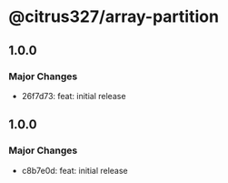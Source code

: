 # @citrus327/array-partition

## 1.0.0

### Major Changes

- 26f7d73: feat: initial release

## 1.0.0

### Major Changes

- c8b7e0d: feat: initial release
